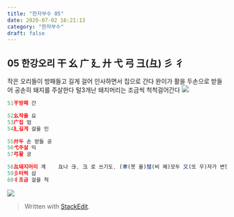 ```yaml
---
title: "한자부수 05"
date: 2020-07-02 16:21:13
category: "한자부수"
draft: false
---
```

## 05 한강오리 干 幺 广 廴 廾 弋 弓 彐(彑) 彡 彳
작은 오리들이  방패들고 길게 걸어 인사하면서  집으로 간다
완이가  활을 두손으로 받들어  공손히  돼지를 주살한다
털3개난 돼지머리는 조금씩 척척걸어간다
![](https://i.ibb.co/7gk0RDQ/image.png)
```js
51干방패 간

52幺작을 요
53广집 엄
54廴길게 걸을 인

55廾두 손 받들 공
56弋주살 익
57弓활 궁

58彑돼지머리 계    彑나 ⺕, 彐 로 쓰기도, (聿(붓 율)彗(비 혜)모두 又(또 우)자가 변형)된 것이다.
59彡터럭 삼
60彳조금 걸을 척
```

![](https://i.ibb.co/410CyRQ/2020-07-03-2-39-13.png )

> Written with [StackEdit](https://stackedit.io/).
<!--stackedit_data:
eyJoaXN0b3J5IjpbMjM0NjEwMTg3LC05OTY0Mjk0NDYsNTg0MT
gwMDgzLC0xNDcwNjI4MjEwLDE4NDYwMDQzMDFdfQ==
-->